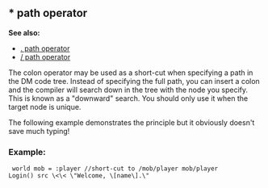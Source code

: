 ## * path operator
**See also:**
*   [. path operator](/ref/operator/path/%2e.md) 
*   [/ path operator](/ref/operator/path//.md) 

The colon operator may be used as a short-cut when specifying a
path in the DM code tree. Instead of specifying the full path, you can
insert a colon and the compiler will search down in the tree with the
node you specify. This is known as a \"downward\" search. You should
only use it when the target node is unique. 

The following
example demonstrates the principle but it obviously doesn\'t save much
typing!
### Example:

```
 world mob = :player //short-cut to /mob/player mob/player
Login() src \<\< \"Welcome, \[name\].\" 
```
